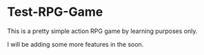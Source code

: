 # Test-RPG-Game

This is a pretty simple action RPG game by learning purposes only. 

I will be adding some more features in the soon.
